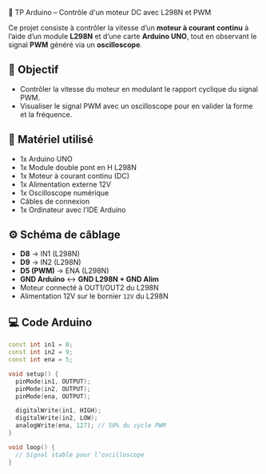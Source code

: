 🔧 TP Arduino – Contrôle d'un moteur DC avec L298N et PWM

Ce projet consiste à contrôler la vitesse d’un **moteur à courant continu** à l’aide d’un module **L298N** et d’une carte **Arduino UNO**, tout en observant le signal **PWM** généré via un **oscilloscope**.

## 🎯 Objectif

- Contrôler la vitesse du moteur en modulant le rapport cyclique du signal PWM.
- Visualiser le signal PWM avec un oscilloscope pour en valider la forme et la fréquence.

## 🧰 Matériel utilisé

- 1x Arduino UNO  
- 1x Module double pont en H L298N  
- 1x Moteur à courant continu (DC)  
- 1x Alimentation externe 12V  
- 1x Oscilloscope numérique  
- Câbles de connexion  
- 1x Ordinateur avec l’IDE Arduino  

## ⚙️ Schéma de câblage

- **D8** → IN1 (L298N)  
- **D9** → IN2 (L298N)  
- **D5 (PWM)** → ENA (L298N)  
- **GND Arduino** ↔ **GND L298N + GND Alim**  
- Moteur connecté à OUT1/OUT2 du L298N  
- Alimentation 12V sur le bornier `12V` du L298N  

## 💻 Code Arduino

```cpp
const int in1 = 8;
const int in2 = 9;
const int ena = 5;

void setup() {
  pinMode(in1, OUTPUT);
  pinMode(in2, OUTPUT);
  pinMode(ena, OUTPUT);

  digitalWrite(in1, HIGH);
  digitalWrite(in2, LOW);
  analogWrite(ena, 127); // 50% du cycle PWM
}

void loop() {
  // Signal stable pour l’oscilloscope
}
